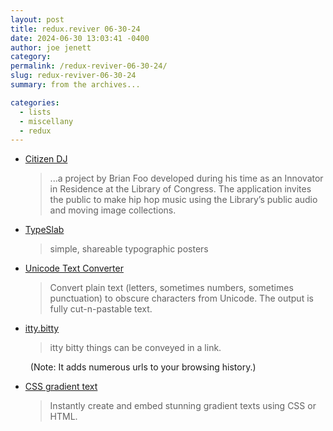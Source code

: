 ```yaml
---
layout: post
title: redux.reviver 06-30-24
date: 2024-06-30 13:03:41 -0400
author: joe jenett
category: 
permalink: /redux-reviver-06-30-24/
slug: redux-reviver-06-30-24
summary: from the archives...

categories:
  - lists
  - miscellany
  - redux
---
```

<ul class="links">
	<li><a title="Citizen DJ | Experiments | Work | Library of Congress" href="https://labs.loc.gov/work/experiments/citizen-dj/">Citizen DJ</a><blockquote><p>...a project by Brian Foo developed during his time as an Innovator in Residence at the Library of Congress. The application invites the public to make hip hop music using the Library’s public audio and moving image collections. </p></blockquote></li>
	<li><a title="TypeSlab" href="http://typeslab.com/">TypeSlab</a><blockquote><p>simple, shareable typographic posters</p></blockquote></li>
	<li><a title="Unicode Text Converter" href="https://qaz.wtf/u/convert.cgi">Unicode Text Converter</a><blockquote><p>Convert plain text (letters, sometimes numbers, sometimes punctuation) to obscure characters from Unicode. The output is fully cut-n-pastable text.</p></blockquote></li>
	<li><a title="itty.bitty" href="https://itty.bitty.site/">itty.bitty</a><blockquote><p>itty bitty things can be conveyed in a link.</p></blockquote><p class="note" style="text-indent:8px;">(Note: It adds numerous urls to your browsing history.)</p></li>
	<li><a title="CSS gradient text | free online gradient text generator" href="https://www.cssgradienttext.com/">CSS gradient text</a><blockquote><p>Instantly create and embed stunning gradient texts using CSS or HTML. </p></blockquote></li>
</ul>

<a style="display:none;" href="https://brid.gy/publish/mastodon"><small>(cross-posted to mastodon)</small></a>